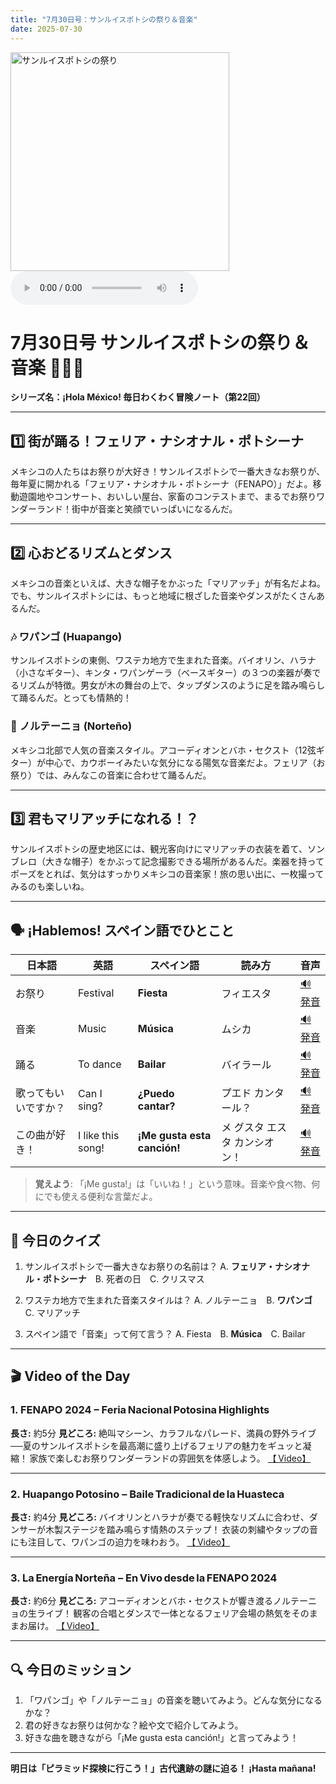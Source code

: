 ```yaml
---
title: "7月30日号：サンルイスポトシの祭り＆音楽"
date: 2025-07-30
---
```


<img src="/mexico-articles/assets/2025-07-30-comic.png" alt="サンルイスポトシの祭り" width="350" />

<audio controls>
  <source src="/mexico-articles/assets/2025-07-30-sound.wav" type="audio/wav">
  お使いのブラウザはオーディオ要素をサポートしていません。
</audio>

# 7月30日号 サンルイスポトシの祭り＆音楽 🎺💃🎡
**シリーズ名：¡Hola México! 毎日わくわく冒険ノート（第22回）**

---

## 1️⃣ 街が踊る！フェリア・ナシオナル・ポトシーナ

メキシコの人たちはお祭りが大好き！サンルイスポトシで一番大きなお祭りが、毎年夏に開かれる「フェリア・ナシオナル・ポトシーナ（FENAPO）」だよ。移動遊園地やコンサート、おいしい屋台、家畜のコンテストまで、まるでお祭りワンダーランド！街中が音楽と笑顔でいっぱいになるんだ。

---

## 2️⃣ 心おどるリズムとダンス

メキシコの音楽といえば、大きな帽子をかぶった「マリアッチ」が有名だよね。でも、サンルイスポトシには、もっと地域に根ざした音楽やダンスがたくさんあるんだ。

### 🎶 **ワパンゴ (Huapango)**
サンルイスポトシの東側、ワステカ地方で生まれた音楽。バイオリン、ハラナ（小さなギター）、キンタ・ワパンゲーラ（ベースギター）の３つの楽器が奏でるリズムが特徴。男女が木の舞台の上で、タップダンスのように足を踏み鳴らして踊るんだ。とっても情熱的！

### 🤠 **ノルテーニョ (Norteño)**
メキシコ北部で人気の音楽スタイル。アコーディオンとバホ・セクスト（12弦ギター）が中心で、カウボーイみたいな気分になる陽気な音楽だよ。フェリア（お祭り）では、みんなこの音楽に合わせて踊るんだ。

---

## 3️⃣ 君もマリアッチになれる！？

サンルイスポトシの歴史地区には、観光客向けにマリアッチの衣装を着て、ソンブレロ（大きな帽子）をかぶって記念撮影できる場所があるんだ。楽器を持ってポーズをとれば、気分はすっかりメキシコの音楽家！旅の思い出に、一枚撮ってみるのも楽しいね。

---

## 🗣️ ¡Hablemos! スペイン語でひとこと

| 日本語 | 英語 | スペイン語 | 読み方 | 音声 |
|---|---|---|---|---|
| お祭り | Festival | **Fiesta** | フィエスタ | [🔊 発音](https://www.spanishdict.com/pronunciation/fiesta) |
| 音楽 | Music | **Música** | ムシカ | [🔊 発音](https://www.spanishdict.com/pronunciation/m%C3%BAsica) |
| 踊る | To dance | **Bailar** | バイラール | [🔊 発音](https://www.spanishdict.com/pronunciation/bailar) |
| 歌ってもいいですか？ | Can I sing? | **¿Puedo cantar?** | プエド カンタール？ | [🔊 発音](https://www.spanishdict.com/pronunciation/%C2%BFpuedo%20cantar%3F) |
| この曲が好き！ | I like this song! | **¡Me gusta esta canción!** | メ グスタ エスタ カンシオン！ | [🔊 発音](https://www.spanishdict.com/pronunciation/me%20gusta%20esta%20canci%C3%B3n) |

> **覚えよう**: 「¡Me gusta!」は「いいね！」という意味。音楽や食べ物、何にでも使える便利な言葉だよ。

---

## 🎲 今日のクイズ

1.  サンルイスポトシで一番大きなお祭りの名前は？
    A. **フェリア・ナシオナル・ポトシーナ**　B. 死者の日　C. クリスマス

2.  ワステカ地方で生まれた音楽スタイルは？
    A. ノルテーニョ　B. **ワパンゴ**　C. マリアッチ

3.  スペイン語で「音楽」って何て言う？
    A. Fiesta　B. **Música**　C. Bailar

---

## 🎬 Video of the Day

### 1. **FENAPO 2024 – Feria Nacional Potosina Highlights**

**長さ:** 約5分
**見どころ:** 絶叫マシーン、カラフルなパレード、満員の野外ライブ──夏のサンルイスポトシを最高潮に盛り上げるフェリアの魅力をギュッと凝縮！ 家族で楽しむお祭りワンダーランドの雰囲気を体感しよう。
[【 Video】](https://www.youtube.com/watch?v=eolmULfKcNs)

---

### 2. **Huapango Potosino – Baile Tradicional de la Huasteca**

**長さ:** 約4分
**見どころ:** バイオリンとハラナが奏でる軽快なリズムに合わせ、ダンサーが木製ステージを踏み鳴らす情熱のステップ！ 衣装の刺繍やタップの音にも注目して、ワパンゴの迫力を味わおう。
[【 Video】](https://www.youtube.com/watch?v=i6L9emxlDiI)

---

### 3. **La Energía Norteña – En Vivo desde la FENAPO 2024**

**長さ:** 約6分
**見どころ:** アコーディオンとバホ・セクストが響き渡るノルテーニョの生ライブ！ 観客の合唱とダンスで一体となるフェリア会場の熱気をそのままお届け。
[【 Video】](https://www.youtube.com/watch?v=p4_pIjS518o)

---

## 🔍 今日のミッション

1.  「ワパンゴ」や「ノルテーニョ」の音楽を聴いてみよう。どんな気分になるかな？
2.  君の好きなお祭りは何かな？絵や文で紹介してみよう。
3.  好きな曲を聴きながら「¡Me gusta esta canción!」と言ってみよう！

---

**明日は「ピラミッド探検に行こう！」古代遺跡の謎に迫る！ ¡Hasta mañana!**
